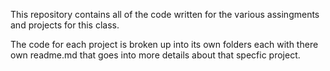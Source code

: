 This repository contains all of the code written for the various assingments and projects for this class.

The code for each project is broken up into its own folders each with there own readme.md that goes into more details about
that specfic project.
